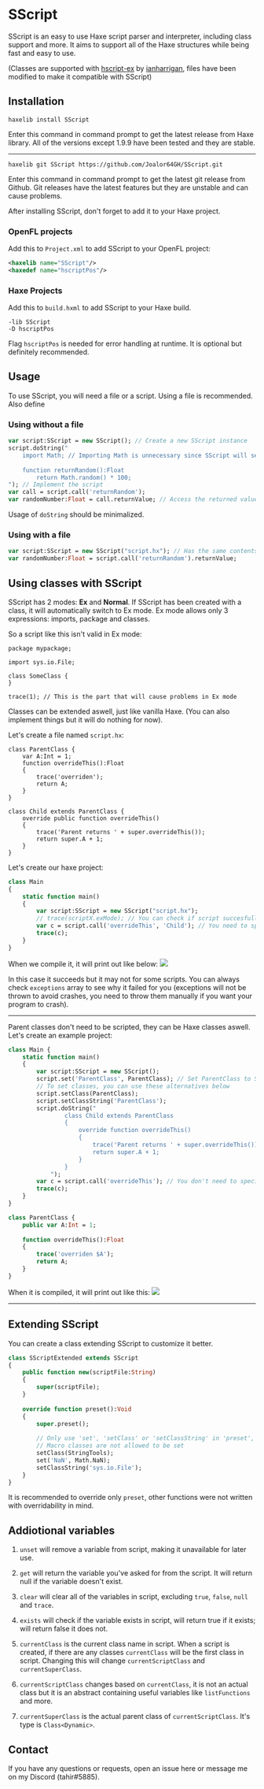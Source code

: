 
# SScript

SScript is an easy to use Haxe script parser and interpreter, including class support and more. It aims to support all of the Haxe structures while being fast and easy to use.

(Classes are supported with [hscript-ex](https://github.com/ianharrigan/hscript-ex "hscript-ex") by [ianharrigan](https://github.com/ianharrigan), files have been modified to make it compatible with SScript)

## Installation
`haxelib install SScript`

Enter this command in command prompt to get the latest release from Haxe library.
All of the versions except 1.9.9 have been tested and they are stable.

------------

`haxelib git SScript https://github.com/Joalor64GH/SScript.git`

Enter this command in command prompt to get the latest git release from Github. 
Git releases have the latest features but they are unstable and can cause problems.

After installing SScript, don't forget to add it to your Haxe project.
### OpenFL projects
Add this to `Project.xml` to add SScript to your OpenFL project:
```xml
<haxelib name="SScript"/>
<haxedef name="hscriptPos"/>
```
### Haxe Projects
Add this to `build.hxml` to add SScript to your Haxe build.
```hxml
-lib SScript
-D hscriptPos
```

Flag `hscriptPos` is needed for error handling at runtime. It is optional but definitely recommended.
## Usage
To use SScript, you will need a file or a script. Using a file is recommended.
Also define 

### Using without a file
```haxe
var script:SScript = new SScript(); // Create a new SScript instance
script.doString("
	import Math; // Importing Math is unnecessary since SScript will set basic classes to script instance including Math but we do it just in case
	
	function returnRandom():Float
		return Math.random() * 100;
"); // Implement the script
var call = script.call('returnRandom');
var randomNumber:Float = call.returnValue; // Access the returned value with returnValue
```
Usage of `doString` should be minimalized.

### Using with a file
```haxe
var script:SScript = new SScript("script.hx"); // Has the same contents with the script above
var randomNumber:Float = script.call('returnRandom').returnValue;
```

## Using classes with SScript
SScript has 2 modes: **Ex** and **Normal**. 
If SScript has been created with a class, it will automatically switch to Ex mode. Ex mode allows only 3 expressions: imports, package and classes. 

So a script like this isn't valid in Ex mode:
```hscript
package mypackage;

import sys.io.File;

class SomeClass {
}

trace(1); // This is the part that will cause problems in Ex mode
```

Classes can be extended aswell, just like vanilla Haxe. (You can also implement things but it will do nothing for now).

Let's create a file named `script.hx`:
```hscript
class ParentClass {
	var A:Int = 1;
	function overrideThis():Float
	{
		trace('overriden');
		return A;
	}
}

class Child extends ParentClass {
	override public function overrideThis()
	{
		trace('Parent returns ' + super.overrideThis());
		return super.A + 1;
	}
}
```
Let's create our haxe project:
```haxe
class Main
{
	static function main()
	{
		var script:SScript = new SScript("script.hx");
		// trace(scriptX.exMode); // You can check if script succesfully switched to Ex mode.
		var c = script.call('overrideThis', 'Child'); // You need to specify the Child class, if it isn't specified SScript will call the function from ParentClass
		trace(c);
	}
}
```
When we compile it, it will print out like below:
![](https://i.ibb.co/1qJPfM0/Ekran-Resmi-2023-04-03-23-39-24.png)

In this case it succeeds but it may not for some scripts. You can always check `exceptions` array to see why it failed for you (exceptions will not be thrown to avoid crashes, you need to throw them manually if you want your program to crash).


------------

Parent classes don't need to be scripted, they can be Haxe classes aswell.
Let's create an example project:
```haxe
class Main {
	static function main()
	{
		var script:SScript = new SScript();
		script.set('ParentClass', ParentClass); // Set ParentClass to SScript
		// To set classes, you can use these alternatives below
		script.setClass(ParentClass);
		script.setClassString('ParentClass');
		script.doString("
				class Child extends ParentClass
				{
					override function overrideThis()
					{
						trace('Parent returns ' + super.overrideThis());
						return super.A + 1;
					}
				}
			");
		var c = script.call('overrideThis'); // You don't need to specify Child since it is the only class in script
		trace(c);
	}
}

class ParentClass {
	public var A:Int = 1;
	
	function overrideThis():Float
	{
		trace('overriden $A');
		return A;
	}
}
```
When it is compiled, it will print out like this:
![](https://i.ibb.co/VJ7Bz8s/Ekran-Resmi-2023-04-04-00-01-07.png)



------------

## Extending SScript
You can create a class extending SScript to customize it better.
```haxe
class SScriptExtended extends SScript
{
	public function new(scriptFile:String)
	{
		super(scriptFile);
	}
	
	override function preset():Void
	{
		super.preset();
		
		// Only use 'set', 'setClass' or 'setClassString' in 'preset', avoid using 'interp.variables.set'!
		// Macro classes are not allowed to be set
		setClass(StringTools);
		set('NaN', Math.NaN);
		setClassString('sys.io.File');
	}
}
```
It is recommended to override only `preset`, other functions were not written with overridability in mind.

## Addiotional variables
1. `unset` will remove a variable from script, making it unavailable for later use.

2. `get` will return the variable you've asked for from the script. It will return null if the variable doesn't exist.

3. `clear` will clear all of the variables in script, excluding `true`, `false`, `null` and `trace`.

4. `exists` will check if the variable exists in script, will return true if it exists; will return false it does not.

5. `currentClass` is the current class name in script. When a script is created, if there are any classes `currentClass` will be the first class in script. Changing this will change `currentScriptClass` and `currentSuperClass`.

6. `currentScriptClass` changes based on `currentClass`, it is not an actual class but it is an abstract containing useful variables like `listFunctions` and more.

7. `currentSuperClass` is the actual parent class of `currentScriptClass`. It's type is `Class<Dynamic>`.

## Contact
If you have any questions or requests, open an issue here or message me on my Discord (tahir#5885).